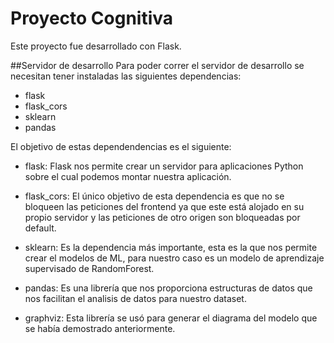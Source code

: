 #  Proyecto Cognitiva
Este proyecto fue desarrollado con Flask.

##Servidor de desarrollo
Para poder correr el servidor de desarrollo se necesitan tener instaladas las siguientes dependencias:

- flask
- flask_cors
- sklearn
- pandas

El objetivo de estas dependendencias es el siguiente:

- flask: Flask nos permite crear un servidor para aplicaciones Python sobre el cual podemos montar nuestra aplicación.

- flask_cors: El único objetivo de esta dependencia es que no se bloqueen las peticiones del frontend ya que este está alojado en su propio servidor y las peticiones de otro origen son bloqueadas por default.

- sklearn: Es la dependencia más importante, esta es la que nos permite crear el modelos de ML, para nuestro caso es un modelo de aprendizaje supervisado de RandomForest.

- pandas: Es una librería que nos proporciona estructuras de datos que nos facilitan el analisis de datos para nuestro dataset.

- graphviz: Esta librería se usó para generar el diagrama del modelo que se había demostrado anteriormente.  